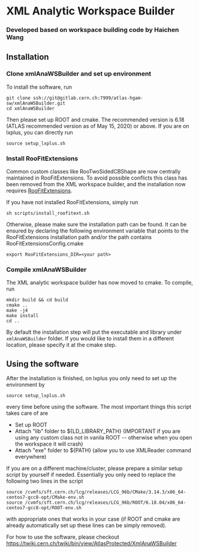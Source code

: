 # XML Analytic Workspace Builder
### Developed based on workspace building code by Haichen Wang

## Installation

### Clone xmlAnaWSBuilder and set up environment

To install the software, run
```
git clone ssh://git@gitlab.cern.ch:7999/atlas-hgam-sw/xmlAnaWSBuilder.git
cd xmlAnaWSBuilder
```

Then please set up ROOT and cmake. The recommended version is 6.18 (ATLAS recommended version as of May 15, 2020) or above. If you are on lxplus, you can directly run
```
source setup_lxplus.sh
```

### Install RooFitExtensions

Common custom classes like RooTwoSidedCBShape are now centrally maintained in RooFitExtensions. To avoid possible conflicts this class has been removed from the XML workspace builder, and the installation now requires [RooFitExtensions](https://gitlab.cern.ch/atlas_higgs_combination/software/RooFitExtensions).

If you have not installed RooFitExtensions, simply run
```
sh scripts/install_roofitext.sh
```
Otherwise, please make sure the installation path can be found. It can be ensured by declaring the following environment variable that points to the RooFitExtensions installation path and/or the path contains RooFitExtensionsConfig.cmake
```
export RooFitExtensions_DIR=<your path>
```

### Compile xmlAnaWSBuilder

The XML analytic workspace builder has now moved to cmake. To compile, run
```
mkdir build && cd build
cmake ..
make -j4
make install
cd ..
```

By default the installation step will put the executable and library under ```xmlAnaWSBuilder``` folder. If you would like to install them in a different location, please specify it at the cmake step.

## Using the software
After the installation is finished, on lxplus you only need to set up the environment by
```
source setup_lxplus.sh
```
every time before using the software. The most important things this script takes care of are

* Set up ROOT
* Attach "lib" folder to ${LD_LIBRARY_PATH} (IMPORTANT if you are using any custom class not in vanila ROOT -- otherwise when you open the workspace it will crash)
* Attach "exe" folder to ${PATH} (allow you to use XMLReader command everywhere)

If you are on a different machine/cluster, please prepare a similar setup script by yourself if needed. Essentially you only need to replace the following two lines in the script
```
source /cvmfs/sft.cern.ch/lcg/releases/LCG_96b/CMake/3.14.3/x86_64-centos7-gcc8-opt/CMake-env.sh
source /cvmfs/sft.cern.ch/lcg/releases/LCG_96b/ROOT/6.18.04/x86_64-centos7-gcc8-opt/ROOT-env.sh
```
with appropriate ones that works in your case (if ROOT and cmake are already automatically set up these lines can be simply removed).

For how to use the software, please checkout https://twiki.cern.ch/twiki/bin/view/AtlasProtected/XmlAnaWSBuilder
